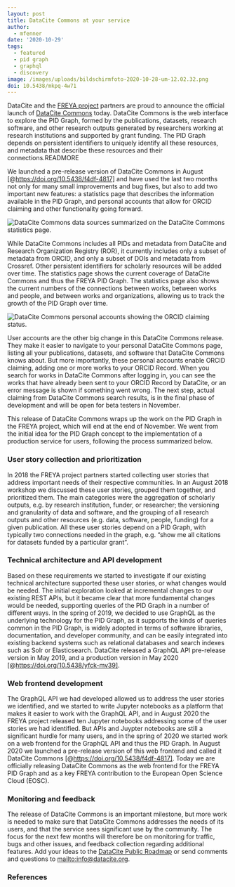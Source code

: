 ```yaml
---
layout: post
title: DataCite Commons at your service
author:
  - mfenner
date: '2020-10-29'
tags:
  - featured
  - pid graph
  - graphql
  - discovery
image: /images/uploads/bildschirmfoto-2020-10-28-um-12.02.32.png
doi: 10.5438/mkpq-4w71
---
```

DataCite and the [FREYA project](https://www.project-freya.eu/en) partners are proud to announce the official launch of [DataCite Commons](https://commons.datacite.org) today. DataCite Commons is the web interface to explore the PID Graph, formed by the publications, datasets, research software, and other research outputs generated by researchers working at research institutions and supported by grant funding. The PID Graph depends on persistent identifiers to uniquely identify all these resources, and metadata that describe these resources and their connections.READMORE

We launched a pre-release version of DataCite Commons in August \[@https://doi.org/10.5438/f4df-4817] and have used the last two months not only for many small improvements and bug fixes, but also to add two important new features: a statistics page that describes the information available in the PID Graph, and personal accounts that allow for ORCID claiming and other functionality going forward.

![](/images/uploads/bildschirmfoto-2020-10-28-um-11.42.23.png "DataCite Commons data sources summarized on the DataCite Commons statistics page.")

While DataCite Commons includes all PIDs and metadata from DataCite and Research Organization Registry (ROR), it currently includes only a subset of metadata from ORCID, and only a subset of DOIs and metadata from Crossref. Other persistent identifiers for scholarly resources will be added over time. The statistics page shows the current coverage of DataCite Commons and thus the FREYA PID Graph. The statistics page also shows the current numbers of the connections between works, between works and people, and between works and organizations, allowing us to track the growth of the PID Graph over time. 

![](/images/uploads/bildschirmfoto-2020-10-28-um-12.02.32.png "DataCite Commons personal accounts showing the ORCID claiming status.")

User accounts are the other big change in this DataCite Commons release. They make it easier to navigate to your personal DataCite Commons page, listing all your publications, datasets, and software that DataCite Commons knows about. But more importantly, these personal accounts enable ORCID claiming, adding one or more works to your ORCID Record. When you search for works in DataCite Commons after logging in, you can see the works that have already been sent to your ORCID Record by DataCite, or an error message is shown if something went wrong. The next step, actual claiming from DataCite Commons search results, is in the final phase of development and will be open for beta testers in November.

This release of DataCite Commons wraps up the work on the PID Graph in the FREYA project, which will end at the end of November. We went from the initial idea for the PID Graph concept to the implementation of a production service for users, following the process summarized below.

### User story collection and prioritization

In 2018 the FREYA project partners started collecting user stories that address important needs of their respective communities. In an August 2018 workshop we discussed these user stories, grouped them together, and prioritized them. The main categories were the aggregation of scholarly outputs, e.g. by research institution, funder, or researcher; the versioning and granularity of data and software, and the grouping of all research outputs and other resources (e.g. data, software, people, funding) for a given publication. All these user stories depend on a PID Graph, with typically two connections needed in the graph, e.g. “show me all citations for datasets funded by a particular grant”.

### Technical architecture and API development

Based on these requirements we started to investigate if our existing technical architecture supported these user stories, or what changes would be needed. The initial exploration looked at incremental changes to our existing REST APIs, but it became clear that more fundamental changes would be needed, supporting queries of the PID Graph in a number of different ways. In the spring of 2019, we decided to use GraphQL as the underlying technology for the PID Graph, as it supports the kinds of queries common in the PID Graph, is widely adopted in terms of software libraries, documentation, and developer community, and can be easily integrated into existing backend systems such as relational databases and search indexes such as Solr or Elasticsearch. DataCite released a GraphQL API pre-release version in May 2019, and a production version in May 2020 [@https://doi.org/10.5438/yfck-mv39].

### Web frontend development

The GraphQL API we had developed allowed us to address the user stories we identified, and we started to write Jupyter notebooks as a platform that makes it easier to work with the GraphQL API, and in August 2020 the FREYA project released ten Jupyter notebooks addressing some of the user stories we had identified. But APIs and Juypter notebooks are still a significant hurdle for many users, and in the spring of 2020 we started work on a web frontend for the GraphQL API and thus the PID Graph. In August 2020 we launched a pre-release version of this web frontend and called it DataCite Commons [@https://doi.org/10.5438/f4df-4817]. Today we are officially releasing DataCite Commons as the web frontend for the FREYA PID Graph and as a key FREYA contribution to the European Open Science Cloud (EOSC).

### Monitoring and feedback

The release of DataCite Commons is an important milestone, but more work is needed to make sure that DataCite Commons addresses the needs of its users, and that the service sees significant use by the community. The focus for the next few months will therefore be on monitoring for traffic, bugs and other issues, and feedback collection regarding additional features. Add your ideas to the [DataCite Public Roadmap](https://datacite.org/roadmap.html) or send comments and questions to <mailto:info@datacite.org>.

### References
